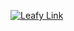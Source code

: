 [![Leafy Link](https://d112y698adiu2z.cloudfront.net/photos/production/software_photos/002/407/024/datas/original.png)](https://unihack-23.vercel.app/)
